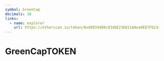 ```yaml
---
symbol: GreenCap
decimals: 18
links:
  - name: explorer
    url: https://etherscan.io/token/0xd0834d08c83dbE216811AAea0EEfFb2349E57634
---
```


# GreenCapTOKEN

